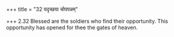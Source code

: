 +++
title = "32 यदृच्छया चोपपन्नम्"

+++
2.32 Blessed are the soldiers who find their opportunity. This
opportunity has opened for thee the gates of heaven.

